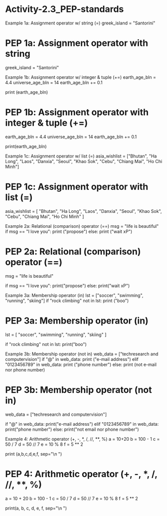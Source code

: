 # Activity-2.3_PEP-standards

Example 1a: Assignment operator w/ string (=)
greek_island = "Santorini"

# PEP 1a: Assignment operator with string
greek_island = "Santorini"


Example 1b: Assignment operator w/ integer & tuple (+=)
earth_age_bln = 4.4
universe_age_bln = 14
earth_age_bln += 0.1

print (earth_age_bln)

# PEP 1b: Assignment operator with integer & tuple (+=)
earth_age_bln = 4.4
universe_age_bln = 14
earth_age_bln += 0.1

print(earth_age_bln)


Example 1c: Assignment operator w/ list (=)
asia_wishlist = ["Bhutan", "Ha Long", "Laos", "Danxia", "Seoul", "Khao Sok", "Cebu", "Chiang Mai", "Ho Chi Minh"]

# PEP 1c: Assignment operator with list (=)
asia_wishlist = [
    "Bhutan", "Ha Long", "Laos", "Danxia", "Seoul",
    "Khao Sok", "Cebu", "Chiang Mai", "Ho Chi Minh"
]


Example 2a: Relational (comparison) operator (==)
msg = "life is beautiful"
if msg == "I love you":
    print ("propose")
else:
    print ("wait xP")

# PEP 2a: Relational (comparison) operator (==)
msg = "life is beautiful"

if msg == "I love you":
    print("propose")
else:
    print("wait xP")


Example 3a: Membership operator (in)
lst = ["soccer", "swimming", "running", "skiing"]
    if "rock climbing" not in lst:
        print ("boo")

# PEP 3a: Membership operator (in)
lst = [
    "soccer", "swimming", "running", "skiing"
]

if "rock climbing" not in lst:
    print("boo")


Example 3b: Membership operator (not in)
web_data = ["techresearch and computervision"]
    if "@" in web_data:
        print ("e-mail address")
    elif "0123456789" in web_data:
        print ("phone number")
    else:
        print (not e-mail nor phone number)

# PEP 3b: Membership operator (not in)
web_data = ["techresearch and computervision"]

if "@" in web_data:
    print("e-mail address")
elif "0123456789" in web_data:
    print("phone number")
else:
    print("not email nor phone number")


Example 4: Arithmetic operator (+, -, *, /, //, **, %)
a = 10+20
b = 100 - 1
c = 50 / 7
d = 50 // 7
e = 10 % 8
f = 5 ** 2

print (a,b,c,d,e,f, sep="\n ")

# PEP 4: Arithmetic operator (+, -, *, /, //, **, %)
a = 10 + 20
b = 100 - 1
c = 50 / 7
d = 50 // 7
e = 10 % 8
f = 5 ** 2

print(a, b, c, d, e, f, sep="\n ")

